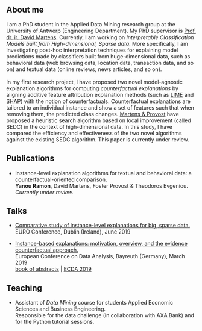 ## About me

I am a PhD student in the Applied Data Mining research group at the University of Antwerp (Engineering Department). My PhD supervisor is [Prof. dr. ir. David Martens](https://www.uantwerpen.be/nl/personeel/david-martens/). Currently, I am working on *Interpretable Classification Models built from High-dimensional, Sparse data*. More specifically, I am investigating post-hoc interpretation techniques for explaining model predictions made by classifiers built from huge-dimensional data, such as behavioral data (web browsing data, location data, transaction data, and so on) and textual data (online reviews, news articles, and so on). <br/> <br/> In my first research project, I have proposed two novel model-agnostic explanation algorithms for computing *counterfactual explanations* by aligning additive feature attribution explanation methods (such as [LIME](https://arxiv.org/pdf/1602.04938v1.pdf) and [SHAP](https://arxiv.org/pdf/1705.07874.pdf)) with the notion of counterfactuals. Counterfactual explanations are tailored to an individual instance and show a set of features such that when removing them, the predicted class changes. [Martens & Provost](pages.stern.nyu.edu/~fprovost/Papers/MartensProvost_Explaining.pdf) have proposed a heuristic search algorithm based on local improvement (called SEDC) in the context of high-dimensional data. In this study, I have compared the efficiency and effectiveness of the two novel algorithms against the existing SEDC algorithm. This paper is currently under review.

## Publications

* Instance-level explanation algorithms for textual and behavioral data: a counterfactual-oriented comparison. <br/> **Yanou Ramon**, David Martens, Foster Provost & Theodoros Evgeniou. <br/> *Currently under review.*


## Talks

* [Comparative study of instance-level explanations for big, sparse data.](https://yramon.github.io/files/EURO_presentation_Dublin_June19_YanouRamon.pdf) <br/> EURO Conference, Dublin (Ireland), June 2019

* [Instance-based explanations: motivation, overview, and the evidence counterfactual approach.](https://yramon.github.io/files/ECDA_presentation_Bayreuth_YanouRamon.pdf) <br/> European Conference on Data Analysis, Bayreuth (Germany), March 2019 <br/> [book of abstracts](http://www.gfkl.org/ecda2019/wp-content/uploads/sites/7/2019/03/Book_of_Abstracts_FINAL.pdf) | [ECDA 2019](http://www.gfkl.org/ecda2019/)

## Teaching
* Assistant of *Data Mining* course for students Applied Economic Sciences and Business Engineering. <br/> Responsible for the data challenge (in collaboration with AXA Bank) and for the Python tutorial sessions.
